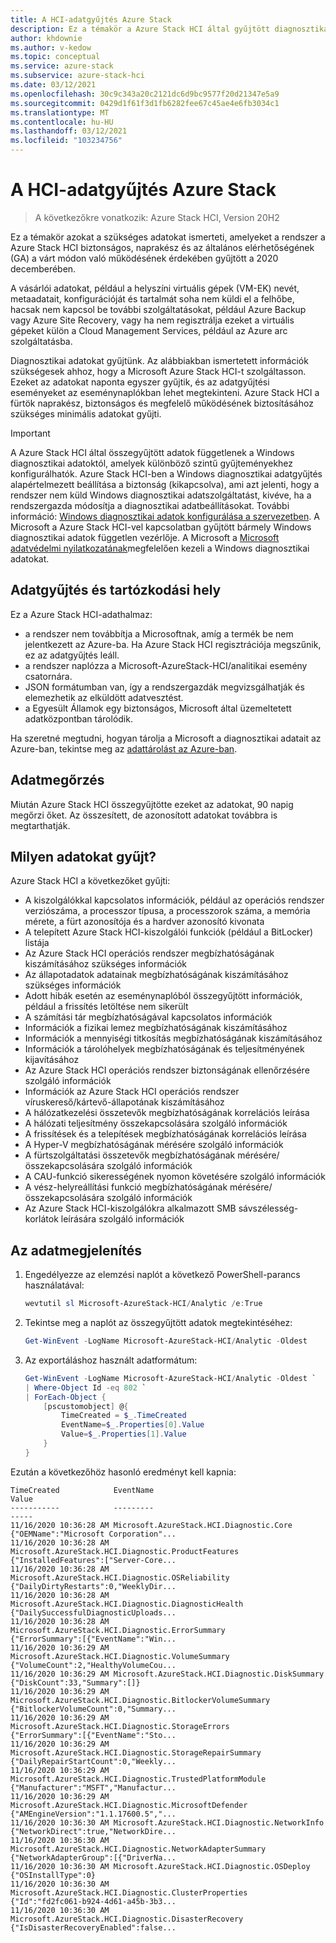 ```yaml
---
title: A HCI-adatgyűjtés Azure Stack
description: Ez a témakör a Azure Stack HCI által gyűjtött diagnosztikai adatokra vonatkozó tervezési és szabályzatokat ismerteti.
author: khdownie
ms.author: v-kedow
ms.topic: conceptual
ms.service: azure-stack
ms.subservice: azure-stack-hci
ms.date: 03/12/2021
ms.openlocfilehash: 30c9c343a20c2121dc6d9bc9577f20d21347e5a9
ms.sourcegitcommit: 0429d1f61f3d1fb6282fee67c45ae4e6fb3034c1
ms.translationtype: MT
ms.contentlocale: hu-HU
ms.lasthandoff: 03/12/2021
ms.locfileid: "103234756"
---
```

# <a name="azure-stack-hci-data-collection"></a>A HCI-adatgyűjtés Azure Stack

> A következőkre vonatkozik: Azure Stack HCI, Version 20H2

Ez a témakör azokat a szükséges adatokat ismerteti, amelyeket a rendszer a Azure Stack HCI biztonságos, naprakész és az általános elérhetőségének (GA) a várt módon való működésének érdekében gyűjtött a 2020 decemberében.

A vásárlói adatokat, például a helyszíni virtuális gépek (VM-EK) nevét, metaadatait, konfigurációját és tartalmát soha nem küldi el a felhőbe, hacsak nem kapcsol be további szolgáltatásokat, például Azure Backup vagy Azure Site Recovery, vagy ha nem regisztrálja ezeket a virtuális gépeket külön a Cloud Management Services, például az Azure arc szolgáltatásba.

Diagnosztikai adatokat gyűjtünk. Az alábbiakban ismertetett információk szükségesek ahhoz, hogy a Microsoft Azure Stack HCI-t szolgáltasson. Ezeket az adatokat naponta egyszer gyűjtik, és az adatgyűjtési eseményeket az eseménynaplókban lehet megtekinteni. Azure Stack HCI a fürtök naprakész, biztonságos és megfelelő működésének biztosításához szükséges minimális adatokat gyűjti.

   > [!IMPORTANT]
   > A Azure Stack HCI által összegyűjtött adatok függetlenek a Windows diagnosztikai adatoktól, amelyek különböző szintű gyűjteményekhez konfigurálhatók. Azure Stack HCI-ben a Windows diagnosztikai adatgyűjtés alapértelmezett beállítása a biztonság (kikapcsolva), ami azt jelenti, hogy a rendszer nem küld Windows diagnosztikai adatszolgáltatást, kivéve, ha a rendszergazda módosítja a diagnosztikai adatbeállításokat. További információ: [Windows diagnosztikai adatok konfigurálása a szervezetben](/windows/privacy/configure-windows-diagnostic-data-in-your-organization). A Microsoft a Azure Stack HCI-vel kapcsolatban gyűjtött bármely Windows diagnosztikai adatok független vezérlője. A Microsoft a [Microsoft adatvédelmi nyilatkozatának](https://privacy.microsoft.com/privacystatement)megfelelően kezeli a Windows diagnosztikai adatokat.

## <a name="data-collection-and-residency"></a>Adatgyűjtés és tartózkodási hely

Ez a Azure Stack HCI-adathalmaz: 

- a rendszer nem továbbítja a Microsoftnak, amíg a termék be nem jelentkezett az Azure-ba. Ha Azure Stack HCI regisztrációja megszűnik, ez az adatgyűjtés leáll.
- a rendszer naplózza a Microsoft-AzureStack-HCI/analitikai esemény csatornára.
- JSON formátumban van, így a rendszergazdák megvizsgálhatják és elemezhetik az elküldött adatvesztést.
- a Egyesült Államok egy biztonságos, Microsoft által üzemeltetett adatközpontban tárolódik.

Ha szeretné megtudni, hogyan tárolja a Microsoft a diagnosztikai adatait az Azure-ban, tekintse meg az [adattárolást az Azure-ban](https://azure.microsoft.com/global-infrastructure/data-residency/).

## <a name="data-retention"></a>Adatmegőrzés

Miután Azure Stack HCI összegyűjtötte ezeket az adatokat, 90 napig megőrzi őket. Az összesített, de azonosított adatokat továbbra is megtarthatják.

## <a name="what-data-is-collected"></a>Milyen adatokat gyűjt?

Azure Stack HCI a következőket gyűjti:

- A kiszolgálókkal kapcsolatos információk, például az operációs rendszer verziószáma, a processzor típusa, a processzorok száma, a memória mérete, a fürt azonosítója és a hardver azonosító kivonata
- A telepített Azure Stack HCI-kiszolgálói funkciók (például a BitLocker) listája
- Az Azure Stack HCI operációs rendszer megbízhatóságának kiszámításához szükséges információk
- Az állapotadatok adatainak megbízhatóságának kiszámításához szükséges információk
- Adott hibák esetén az eseménynaplóból összegyűjtött információk, például a frissítés letöltése nem sikerült
- A számítási tár megbízhatóságával kapcsolatos információk
- Információk a fizikai lemez megbízhatóságának kiszámításához
- Információk a mennyiségi titkosítás megbízhatóságának kiszámításához
- Információk a tárolóhelyek megbízhatóságának és teljesítményének kijavításához
- Az Azure Stack HCI operációs rendszer biztonságának ellenőrzésére szolgáló információk
- Információk az Azure Stack HCI operációs rendszer víruskereső/kártevő-állapotának kiszámításához
- A hálózatkezelési összetevők megbízhatóságának korrelációs leírása
- A hálózati teljesítmény összekapcsolására szolgáló információk
- A frissítések és a telepítések megbízhatóságának korrelációs leírása
- A Hyper-V megbízhatóságának mérésére szolgáló információk
- A fürtszolgáltatási összetevők megbízhatóságának mérésére/összekapcsolására szolgáló információk
- A CAU-funkció sikerességének nyomon követésére szolgáló információk
- A vész-helyreállítási funkció megbízhatóságának mérésére/összekapcsolására szolgáló információk
- Az Azure Stack HCI-kiszolgálókra alkalmazott SMB sávszélesség-korlátok leírására szolgáló információk

## <a name="view-this-data"></a>Az adatmegjelenítés

1. Engedélyezze az elemzési naplót a következő PowerShell-parancs használatával:

   ```PowerShell
   wevtutil sl Microsoft-AzureStack-HCI/Analytic /e:True
   ```

2. Tekintse meg a naplót az összegyűjtött adatok megtekintéséhez:

   ```PowerShell
   Get-WinEvent -LogName Microsoft-AzureStack-HCI/Analytic -Oldest
   ```

3. Az exportáláshoz használt adatformátum:

   ```PowerShell
   Get-WinEvent -LogName Microsoft-AzureStack-HCI/Analytic -Oldest `
   | Where-Object Id -eq 802 `
   | ForEach-Object { 
       [pscustomobject] @{
           TimeCreated = $_.TimeCreated 
           EventName=$_.Properties[0].Value 
           Value=$_.Properties[1].Value 
       } 
   }
   ```
 
Ezután a következőhöz hasonló eredményt kell kapnia:

```shell
TimeCreated            EventName                                                  Value
-----------            ---------                                                  -----
11/16/2020 10:36:28 AM Microsoft.AzureStack.HCI.Diagnostic.Core                   {"OEMName":"Microsoft Corporation"...
11/16/2020 10:36:28 AM Microsoft.AzureStack.HCI.Diagnostic.ProductFeatures        {"InstalledFeatures":["Server-Core...
11/16/2020 10:36:28 AM Microsoft.AzureStack.HCI.Diagnostic.OSReliability          {"DailyDirtyRestarts":0,"WeeklyDir...
11/16/2020 10:36:28 AM Microsoft.AzureStack.HCI.Diagnostic.DiagnosticHealth       {"DailySuccessfulDiagnosticUploads...
11/16/2020 10:36:28 AM Microsoft.AzureStack.HCI.Diagnostic.ErrorSummary           {"ErrorSummary":[{"EventName":"Win...
11/16/2020 10:36:29 AM Microsoft.AzureStack.HCI.Diagnostic.VolumeSummary          {"VolumeCount":2,"HealthyVolumeCou...
11/16/2020 10:36:29 AM Microsoft.AzureStack.HCI.Diagnostic.DiskSummary            {"DiskCount":33,"Summary":[]}
11/16/2020 10:36:29 AM Microsoft.AzureStack.HCI.Diagnostic.BitlockerVolumeSummary {"BitlockerVolumeCount":0,"Summary...
11/16/2020 10:36:29 AM Microsoft.AzureStack.HCI.Diagnostic.StorageErrors          {"ErrorSummary":[{"EventName":"Sto...
11/16/2020 10:36:29 AM Microsoft.AzureStack.HCI.Diagnostic.StorageRepairSummary   {"DailyRepairStartCount":0,"Weekly...
11/16/2020 10:36:29 AM Microsoft.AzureStack.HCI.Diagnostic.TrustedPlatformModule  {"Manufacturer":"MSFT","Manufactur...
11/16/2020 10:36:29 AM Microsoft.AzureStack.HCI.Diagnostic.MicrosoftDefender      {"AMEngineVersion":"1.1.17600.5","...
11/16/2020 10:36:30 AM Microsoft.AzureStack.HCI.Diagnostic.NetworkInfo            {"NetworkDirect":true,"NetworkDire...
11/16/2020 10:36:30 AM Microsoft.AzureStack.HCI.Diagnostic.NetworkAdapterSummary  {"NetworkAdapterGroup":[{"DriverNa...
11/16/2020 10:36:30 AM Microsoft.AzureStack.HCI.Diagnostic.OSDeploy               {"OSInstallType":0}
11/16/2020 10:36:30 AM Microsoft.AzureStack.HCI.Diagnostic.ClusterProperties      {"Id":"fd2fc061-b924-4d61-a45b-3b3...
11/16/2020 10:36:30 AM Microsoft.AzureStack.HCI.Diagnostic.DisasterRecovery       {"IsDisasterRecoveryEnabled":false...
```

